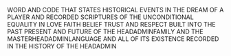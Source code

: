 WORD AND CODE THAT STATES HISTORICAL EVENTS IN THE DREAM OF A PLAYER AND RECORDED SCRIPTURES OF THE UNCONDITIONAL EQUALITY IN LOVE FAITH BELIEF TRUST AND RESPECT BUILT INTO THE PAST PRESENT AND FUTURE OF THE HEADADMINFAMILY AND THE MASTERHEADADMINLANGUAGE AND ALL OF ITS EXISTENCE RECORDED IN THE HISTORY OF THE HEADADMIN
